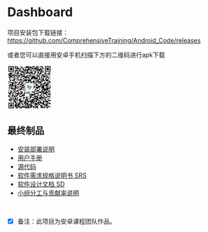 # Dashboard

项目安装包下载链接：https://github.com/ComprehensiveTraining/Android_Code/releases

或者您可以直接用安卓手机扫描下方的二维码进行apk下载

<img src="https://github.com/ComprehensiveTraining/Dashboard/blob/master/imgs/QRcode.png?raw=true" width="20%" height="20%">

<br />

## 最终制品

- [安装部署说明](https://github.com/ComprehensiveTraining/Dashboard/blob/master/docs/01_%E5%AE%89%E8%A3%85%E9%83%A8%E7%BD%B2%E8%AF%B4%E6%98%8E.md)
- [用户手册](https://github.com/ComprehensiveTraining/Dashboard/blob/master/docs/02_%E7%94%A8%E6%88%B7%E6%89%8B%E5%86%8C.md)
- [源代码](https://github.com/ComprehensiveTraining/Android_Code)
- [软件需求规格说明书 SRS](https://github.com/ComprehensiveTraining/Dashboard/blob/master/docs/03_%E8%BD%AF%E4%BB%B6%E9%9C%80%E6%B1%82%E8%A7%84%E6%A0%BC%E8%AF%B4%E6%98%8E%E4%B9%A6.md)
- [软件设计文档 SD](https://github.com/ComprehensiveTraining/Dashboard/blob/master/docs/04_%E8%BD%AF%E4%BB%B6%E8%AE%BE%E8%AE%A1%E6%96%87%E6%A1%A3.md)
- [小组分工与贡献率说明](https://github.com/ComprehensiveTraining/Dashboard/blob/master/docs/05_%E5%B0%8F%E7%BB%84%E5%88%86%E5%B7%A5%E4%B8%8E%E8%B4%A1%E7%8C%AE%E7%8E%87%E8%AF%B4%E6%98%8E.md)

<br />

- [x] 备注：此项目为安卓课程团队作品。
